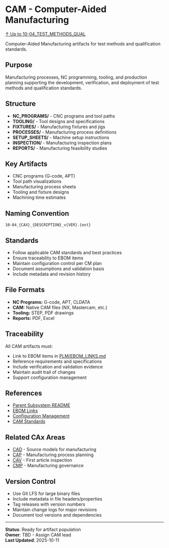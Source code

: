 # CAM - Computer-Aided Manufacturing

[↑ Up to 10-04_TEST_METHODS_QUAL](../../../README.md)

Computer-Aided Manufacturing artifacts for test methods and qualification standards.

## Purpose

Manufacturing processes, NC programming, tooling, and production planning supporting the development, verification, and deployment of test methods and qualification standards.

## Structure

- **NC_PROGRAMS/** - CNC programs and tool paths
- **TOOLING/** - Tool designs and specifications
- **FIXTURES/** - Manufacturing fixtures and jigs
- **PROCESSES/** - Manufacturing process definitions
- **SETUP_SHEETS/** - Machine setup instructions
- **INSPECTION/** - Manufacturing inspection plans
- **REPORTS/** - Manufacturing feasibility studies

## Key Artifacts

- CNC programs (G-code, APT)
- Tool path visualizations
- Manufacturing process sheets
- Tooling and fixture designs
- Machining time estimates

## Naming Convention

```
10-04_{CAX}_{DESCRIPTION}_v{VER}.{ext}
```

## Standards

- Follow applicable CAM standards and best practices
- Ensure traceability to EBOM items
- Maintain configuration control per CM plan
- Document assumptions and validation basis
- Include metadata and revision history

## File Formats

- **NC Programs:** G-code, APT, CLDATA
- **CAM:** Native CAM files (NX, Mastercam, etc.)
- **Tooling:** STEP, PDF drawings
- **Reports:** PDF, Excel

## Traceability

All CAM artifacts must:
- Link to EBOM items in [PLM/EBOM_LINKS.md](../EBOM_LINKS.md)
- Reference requirements and specifications
- Include verification and validation evidence
- Maintain audit trail of changes
- Support configuration management

## References

- [Parent Subsystem README](../../../README.md)
- [EBOM Links](../EBOM_LINKS.md)
- [Configuration Management](../../../../../../../../../../../../../00-PROGRAM/CONFIG_MGMT/)
- [CAM Standards](../../../../../../../../../../../../../00-PROGRAM/STANDARDS/CAM/)

## Related CAx Areas

- [CAD](../CAD/) - Source models for manufacturing
- [CAP](../CAP/) - Manufacturing process planning
- [CAV](../CAV/) - First article inspection
- [CMP](../CMP/) - Manufacturing governance

## Version Control

- Use Git LFS for large binary files
- Include metadata in file headers/properties
- Tag releases with version numbers
- Maintain change logs for major revisions
- Document tool versions and dependencies

---

**Status**: Ready for artifact population  
**Owner**: TBD - Assign CAM lead  
**Last Updated**: 2025-10-11
